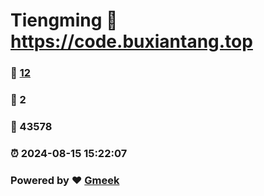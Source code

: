 # Tiengming :link: https://code.buxiantang.top 
### :page_facing_up: [12](https://code.buxiantang.top/tag.html) 
### :speech_balloon: 2 
### :hibiscus: 43578 
### :alarm_clock: 2024-08-15 15:22:07 
### Powered by :heart: [Gmeek](https://github.com/Meekdai/Gmeek)
